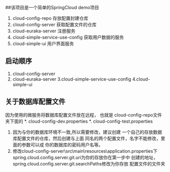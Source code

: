 ##该项目是一个简单的SpringCloud demo项目
1. cloud-config-repo 存放配置封建仓库
2. cloud-config-server 获取配置文件的仓库
3. cloud-euraka-server 注册服务
4. cloud-simple-service-use-config 获取用户数据的服务
5. cloud-simple-ui 用户界面服务

## 启动顺序
1. cloud-config-server
2. cloud-euraka-server
3.cloud-simple-service-use-config
4.cloud-simple-ui

## 关于数据库配置文件
因为使用的微服务将数据库配置文件放在远程，
也就是 cloud-config-repo文件夹下面的
*. cloud-config-dev.properties
*. cloud-config-test.properties

1. 因为与你的数据库环境不一致,所以需要修改，建议创建
一个自己的存放数据库配置文件的仓库，然后创建与上面
同名的两个配置文件，名字不能修改，里面的参数可以成
你的数据库的密码用户名等。
2. 修改cloud-config-server\src\main\resources\application.properties下
    spring.cloud.config.server.git.uri为你的存放你在第一步中
    创建的地址，
    spring.cloud.config.server.git.searchPaths修改为你存放
    配置文件的文件夹